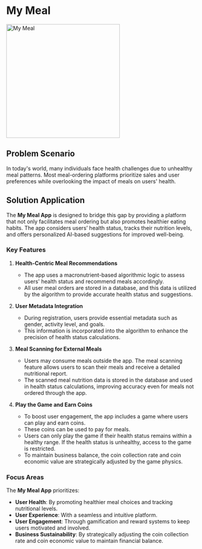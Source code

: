 # My Meal


<img src="https://github.com/user-attachments/assets/8325bfd3-0bd3-49da-aa73-5d94273e0dbf" alt="My Meal" width="300" height="300">

## Problem Scenario

In today's world, many individuals face health challenges due to unhealthy meal patterns. Most meal-ordering platforms prioritize sales and user preferences while overlooking the impact of meals on users' health.

## Solution Application

The **My Meal App** is designed to bridge this gap by providing a platform that not only facilitates meal ordering but also promotes healthier eating habits. The app considers users’ health status, tracks their nutrition levels, and offers personalized AI-based suggestions for improved well-being.

### Key Features

1. **Health-Centric Meal Recommendations**
   - The app uses a macronutrient-based algorithmic logic to assess users' health status and recommend meals accordingly.
   - All user meal orders are stored in a database, and this data is utilized by the algorithm to provide accurate health status and suggestions.

2. **User Metadata Integration**
   - During registration, users provide essential metadata such as gender, activity level, and goals.
   - This information is incorporated into the algorithm to enhance the precision of health status calculations.

3. **Meal Scanning for External Meals**
   - Users may consume meals outside the app. The meal scanning feature allows users to scan their meals and receive a detailed nutritional report.
   - The scanned meal nutrition data is stored in the database and used in health status calculations, improving accuracy even for meals not ordered through the app.

4. **Play the Game and Earn Coins**
   - To boost user engagement, the app includes a game where users can play and earn coins.
   - These coins can be used to pay for meals.
   - Users can only play the game if their health status remains within a healthy range. If the health status is unhealthy, access to the game is restricted.
   - To maintain business balance, the coin collection rate and coin economic value are strategically adjusted by the game physics.

### Focus Areas

The **My Meal App** prioritizes:
- **User Health**: By promoting healthier meal choices and tracking nutritional levels.
- **User Experience**: With a seamless and intuitive platform.
- **User Engagement**: Through gamification and reward systems to keep users motivated and involved.
- **Business Sustainability**: By strategically adjusting the coin collection rate and coin economic value to maintain financial balance.
